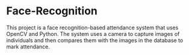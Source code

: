 # Face-Recognition
This project is a face recognition-based attendance system that uses OpenCV and Python. The system uses a camera to capture images of individuals and then compares them with the images in the database to mark attendance.
